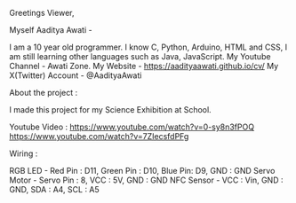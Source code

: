 Greetings Viewer,


Myself Aaditya Awati - 

I am a 10 year old programmer.
I know C, Python, Arduino, HTML and CSS, I am still learning other languages such as Java, JavaScript.
My Youtube Channel - Awati Zone.
My Website - https://aadityaawati.github.io/cv/
My  X(Twitter) Account - @AadityaAwati

About the project :

I made this project for my Science Exhibition at School.

Youtube Video :
https://www.youtube.com/watch?v=0-sy8n3fPOQ
https://www.youtube.com/watch?v=7ZIecsfdPFg

Wiring :

RGB LED - Red Pin : D11, Green Pin : D10, Blue Pin: D9, GND : GND
Servo Motor - Servo Pin : 8, VCC : 5V, GND : GND
NFC Sensor - VCC : Vin, GND : GND, SDA : A4, SCL : A5
